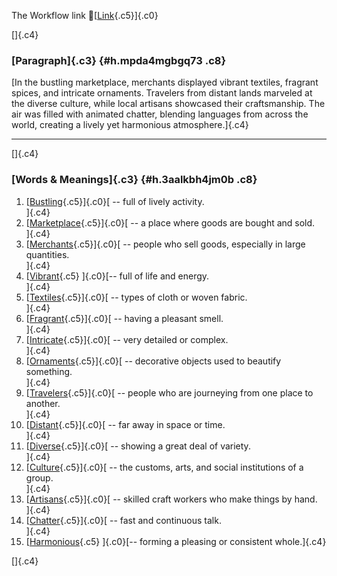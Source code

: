 The Workflow link
👏[[Link](https://www.google.com/url?q=http://www.google.com&sa=D&source=editors&ust=1759400505107194&usg=AOvVaw2a8L6TqYm8myNHWgro3IbI){.c5}]{.c0}

[]{.c4}

### [Paragraph]{.c3} {#h.mpda4mgbgq73 .c8}

[In the bustling marketplace, merchants displayed vibrant textiles,
fragrant spices, and intricate ornaments. Travelers from distant lands
marveled at the diverse culture, while local artisans showcased their
craftsmanship. The air was filled with animated chatter, blending
languages from across the world, creating a lively yet harmonious
atmosphere.]{.c4}

------------------------------------------------------------------------

[]{.c4}

### [Words & Meanings]{.c3} {#h.3aalkbh4jm0b .c8}

1.  [[Bustling](https://www.google.com/url?q=http://www.google.com&sa=D&source=editors&ust=1759400505107937&usg=AOvVaw3Dcjh-iC6LgyMLXCTZQdnL){.c5}]{.c0}[ --
    full of lively activity.\
    ]{.c4}
2.  [[Marketplace](https://www.google.com/url?q=http://www.google.com&sa=D&source=editors&ust=1759400505108117&usg=AOvVaw0HvhIL71_5NHz-h8FkaYo-){.c5}]{.c0}[ --
    a place where goods are bought and sold.\
    ]{.c4}
3.  [[Merchants](https://www.google.com/url?q=http://www.google.com&sa=D&source=editors&ust=1759400505108257&usg=AOvVaw3Z8In-9HI-VKt8jjrZ8DWF){.c5}]{.c0}[ --
    people who sell goods, especially in large quantities.\
    ]{.c4}
4.  [[Vibrant](https://www.google.com/url?q=http://www.google.com&sa=D&source=editors&ust=1759400505108411&usg=AOvVaw0oxH2Q4CCMzUb1xWhmb7nk){.c5}
    ]{.c0}[-- full of life and energy.\
    ]{.c4}
5.  [[Textiles](https://www.google.com/url?q=http://www.google.com&sa=D&source=editors&ust=1759400505108529&usg=AOvVaw2TPkydOflNlE0wQdBm-l-Z){.c5}]{.c0}[ --
    types of cloth or woven fabric.\
    ]{.c4}
6.  [[Fragrant](https://www.google.com/url?q=http://www.google.com&sa=D&source=editors&ust=1759400505108677&usg=AOvVaw2jYvcP6U1ucxrlQsKNpinX){.c5}]{.c0}[ --
    having a pleasant smell.\
    ]{.c4}
7.  [[Intricate](https://www.google.com/url?q=http://www.google.com&sa=D&source=editors&ust=1759400505108800&usg=AOvVaw3TDJCTpKdjPKBiViZ9td_p){.c5}]{.c0}[ --
    very detailed or complex.\
    ]{.c4}
8.  [[Ornaments](https://www.google.com/url?q=http://www.google.com&sa=D&source=editors&ust=1759400505108916&usg=AOvVaw15Ah6VjFGQiSn-7VX8CFR4){.c5}]{.c0}[ --
    decorative objects used to beautify something.\
    ]{.c4}
9.  [[Travelers](https://www.google.com/url?q=http://www.google.com&sa=D&source=editors&ust=1759400505109048&usg=AOvVaw0z5whRiUXkQ3pm2KDgRCEo){.c5}]{.c0}[ --
    people who are journeying from one place to another.\
    ]{.c4}
10. [[Distant](https://www.google.com/url?q=http://www.google.com&sa=D&source=editors&ust=1759400505109178&usg=AOvVaw2F7Od5u3ZuSvlDHU3ueF_Z){.c5}]{.c0}[ --
    far away in space or time.\
    ]{.c4}
11. [[Diverse](https://www.google.com/url?q=http://www.google.com&sa=D&source=editors&ust=1759400505109284&usg=AOvVaw2K_QwLVgiDuHyyqAfPhaL3){.c5}]{.c0}[ --
    showing a great deal of variety.\
    ]{.c4}
12. [[Culture](https://www.google.com/url?q=http://www.google.com&sa=D&source=editors&ust=1759400505109401&usg=AOvVaw02aFNl7uDvU1o4EiYt60ZJ){.c5}]{.c0}[ --
    the customs, arts, and social institutions of a group.\
    ]{.c4}
13. [[Artisans](https://www.google.com/url?q=http://www.google.com&sa=D&source=editors&ust=1759400505109544&usg=AOvVaw0SIu5iVBapksAPrAjqmWn3){.c5}]{.c0}[ --
    skilled craft workers who make things by hand.\
    ]{.c4}
14. [[Chatter](https://www.google.com/url?q=http://www.google.com&sa=D&source=editors&ust=1759400505109680&usg=AOvVaw3tOEzL2coe3er5gmen_QwC){.c5}]{.c0}[ --
    fast and continuous talk.\
    ]{.c4}
15. [[Harmonious](https://www.google.com/url?q=http://www.google.com&sa=D&source=editors&ust=1759400505109799&usg=AOvVaw3FZBZQQu03tsLwmO-ME1_k){.c5}
    ]{.c0}[-- forming a pleasing or consistent whole.]{.c4}

[]{.c4}
